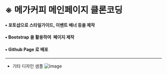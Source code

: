 # ※ **메가커피 메인페이지 클론코딩**

#### ▪️ 포토샵으로 스타일가이드, 이벤트 배너 등을 제작

#### ▪️ Bootstrap 을 활용하여  페이지 제작

#### ▪️ Github Page 로 배포







---

- 기타 디자인 샘플
![image](https://github.com/eunahpae/mega/assets/139094990/a49c96c4-7469-421d-be9a-9e732eff9b5d)